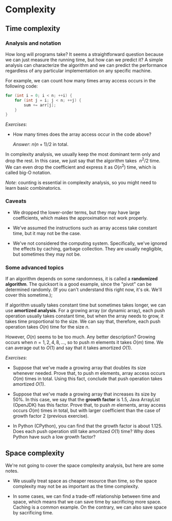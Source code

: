 # Complexity

## Time complexity

### Analysis and notation

How long will programs take?
It seems a straightforward question
because we can just measure the running time,
but how can we predict it?
A simple analysis can characterize the algorithm
and we can predict the performance regardless of any particular implementation on any specific machine.

For example, we can count how many times array access occurs in the following code:

```java
for (int i = 0; i < n; ++i) {
    for (int j = i; j < n; ++j) {
        sum += arr[j];
    }
}
```

*Exercises*:

- How many times does the array access occur in the code above?

  *Answer*: $n(n+1)/2$ in total.

In complexity analysis, we usually keep the most dominant term only and drop the rest.
In this case, we just say that the algorithm takes $~n^2/2$ time.
We can even drop the coefficient and express it as $O(n^2)$ time, which is called big-O notation.

*Note*: counting is essential in complexity analysis, so you might need to learn basic combinatorics.

### Caveats

- We dropped the lower-order terms, but they may have large coefficients,
  which makes the approximation not work properly.

- We've assumed the instructions such as array access take constant time,
  but it may not be the case.

- We've not considered the computing system.
  Specifically, we've ignored the effects by caching, garbage collection.
  They are usually negligible, but sometimes they may not be.

### Some advanced topics

If an algorithm depends on some randomness, it is called a **randomized algorithm**.
The quicksort is a good example,
since the "pivot" can be determined randomly.
(If you can't understand this right now, it's ok. We'll cover this sometime.);

If algorithm usually takes constant time but sometimes takes longer, we can use **amortized analysis**.
For a growing array (or dynamic array),
each push operation usually takes constant time,
but when the array needs to grow,
it takes time proportional to the size.
We can say that, therefore, each push operation takes $O(n)$ time for the size $n$.

However, $O(n)$ seems to be too much.
Any better description?
Growing occurs when $n = 1, 2, 4, 8, \dots$, so to push $m$ elements it takes $O(m)$ time.
We can average out to $O(1)$ and say that it takes amortized $O(1)$.

*Exercises*:

- Suppose that we've made a growing array that doubles its size whenever needed.
  Prove that, to push $m$ elements, array access occurs $O(m)$ times in total.
  Using this fact, conclude that push operation takes amortized $O(1)$.

- Suppose that we've made a growing array that increases its size by 50%.
  In this case, we say that the **growth factor** is 1.5,
  Java ArrayList (OpenJDK) has this factor.
  Prove that, to push $m$ elements, array access occurs $O(m)$ times in total,
  but with larger coefficient than the case of growth factor 2 (previous exercise).

- In Python (CPython), you can find that the growth factor is about 1.125.
  Does each push operation still take amortized $O(1)$ time?
  Why does Python have such a low growth factor?

## Space complexity

We're not going to cover the space complexity analysis, but here are some notes.

- We usually treat space as cheaper resource than time,
  so the space complexity may not be as important as the time complexity.

- In some cases, we can find a trade-off relationship between time and space,
  which means that we can save time by sacrificing more space.
  Caching is a common example.
  On the contrary, we can also save space by sacrificing time.
